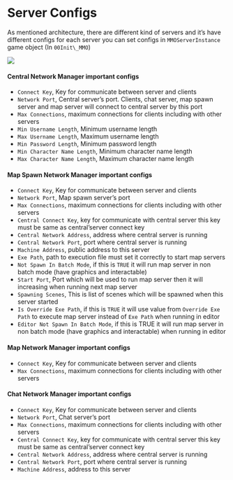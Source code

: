 # Server Configs

As mentioned architecture, there are different kind of servers and it’s have different configs for each server you can set configs in `MMOServerInstance` game object (In `00Init\_MMO`)

![](https://cdn-images-1.medium.com/max/1600/0*RIhI1RLQVGr8ETSt)

#### Central Network Manager important configs

*   `Connect Key`, Key for communicate between server and clients
*   `Network Port`, Central server’s port. Clients, chat server, map spawn server and map server will connect to central server by this port
*   `Max Connections`, maximum connections for clients including with other servers
*   `Min Username Length`, Minimum username length
*   `Max Username Length`, Maximum username length
*   `Min Password Length`, Minimum password length
*   `Min Character Name Length`, Minimum character name length
*   `Max Character Name Length`, Maximum character name length

#### Map Spawn Network Manager important configs

*   `Connect Key`, Key for communicate between server and clients
*   `Network Port`, Map spawn server’s port
*   `Max Connections`, maximum connections for clients including with other servers
*   `Central Connect Key`, key for communicate with central server this key must be same as central’server connect key
*   `Central Network Address`, address where central server is running
*   `Central Network Port`, port where central server is running
*   `Machine Address`, public address to this server
*   `Exe Path`, path to execution file must set it correctly to start map servers
*   `Not Spawn In Batch Mode`, if this is `TRUE` it will run map server in non batch mode (have graphics and interactable)
*   `Start Port`, Port which will be used to run map server then it will increasing when running next map server
*   `Spawning Scenes`, This is list of scenes which will be spawned when this server started
*   `Is Override Exe Path`, if this is `TRUE` it will use value from `Override Exe Path` to execute map server instead of `Exe Path` when running in editor
*   `Editor Not Spawn In Batch Mode`, if this is TRUE it will run map server in non batch mode (have graphics and interactable) when running in editor

#### Map Network Manager important configs

*   `Connect Key`, Key for communicate between server and clients
*   `Max Connections`, maximum connections for clients including with other servers

#### Chat Network Manager important configs

*   `Connect Key`, Key for communicate between server and clients
*   `Network Port`, Chat server’s port
*   `Max Connections`, maximum connections for clients including with other servers
*   `Central Connect Key`, key for communicate with central server this key must be same as central’server connect key
*   `Central Network Address`, address where central server is running
*   `Central Network Port`, port where central server is running
*   `Machine Address`, address to this server
